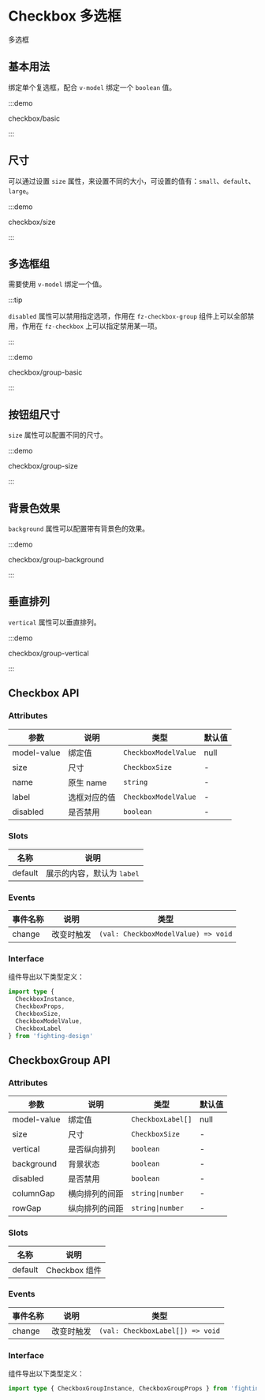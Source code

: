 # Checkbox 多选框

多选框

## 基本用法

绑定单个复选框，配合 `v-model` 绑定一个 `boolean` 值。

:::demo

checkbox/basic

:::

## 尺寸

可以通过设置 `size` 属性，来设置不同的大小，可设置的值有：`small`、`default`、`large`。

:::demo

checkbox/size

:::

## 多选框组

需要使用 `v-model` 绑定一个值。

:::tip

`disabled` 属性可以禁用指定选项，作用在 `fz-checkbox-group` 组件上可以全部禁用，作用在 `fz-checkbox` 上可以指定禁用某一项。

:::

:::demo

checkbox/group-basic

:::

## 按钮组尺寸

`size` 属性可以配置不同的尺寸。

:::demo

checkbox/group-size

:::

## 背景色效果

`background` 属性可以配置带有背景色的效果。

:::demo

checkbox/group-background

:::

## 垂直排列

`vertical` 属性可以垂直排列。

:::demo

checkbox/group-vertical

:::

## Checkbox API

### Attributes

| 参数        | 说明         | 类型                 | 默认值 |
| ----------- | ------------ | -------------------- | ------ |
| model-value | 绑定值       | `CheckboxModelValue` | null   |
| size        | 尺寸         | `CheckboxSize`       | -      |
| name        | 原生 name    | `string`             | -      |
| label       | 选框对应的值 | `CheckboxModelValue` | -      |
| disabled    | 是否禁用     | `boolean`            | -      |

### Slots

| 名称    | 说明                       |
| ------- | -------------------------- |
| default | 展示的内容，默认为 `label` |

### Events

| 事件名称 | 说明       | 类型                                |
| -------- | ---------- | ----------------------------------- |
| change   | 改变时触发 | `(val: CheckboxModelValue) => void` |

### Interface

组件导出以下类型定义：

```ts
import type {
  CheckboxInstance,
  CheckboxProps,
  CheckboxSize,
  CheckboxModelValue,
  CheckboxLabel
} from 'fighting-design'
```

## CheckboxGroup API

### Attributes

| 参数        | 说明           | 类型              | 默认值 |
| ----------- | -------------- | ----------------- | ------ |
| model-value | 绑定值         | `CheckboxLabel[]` | null   |
| size        | 尺寸           | `CheckboxSize`    | -      |
| vertical    | 是否纵向排列   | `boolean`         | -      |
| background  | 背景状态       | `boolean`         | -      |
| disabled    | 是否禁用       | `boolean`         | -      |
| columnGap   | 横向排列的间距 | `string\|number`  | -      |
| rowGap      | 纵向排列的间距 | `string\|number`  | -      |

### Slots

| 名称    | 说明          |
| ------- | ------------- |
| default | Checkbox 组件 |

### Events

| 事件名称 | 说明       | 类型                                |
| -------- | ---------- | ----------------------------------- |
| change   | 改变时触发 | `(val: CheckboxLabel[]) => void` |

### Interface

组件导出以下类型定义：

```ts
import type { CheckboxGroupInstance, CheckboxGroupProps } from 'fighting-design'
```
